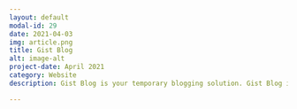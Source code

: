 ```yaml
---
layout: default
modal-id: 29
date: 2021-04-03
img: article.png
title: Gist Blog
alt: image-alt
project-date: April 2021
category: Website
description: Gist Blog is your temporary blogging solution. Gist Blog is a platform that transforms your GitHub Gists into blog posts. <br> Check it out here <a href="https://gistblog.vercel.app/">Gist Blog</a>! Get the code on <a href="https://github.com/Aveek-Saha/GistBlog">GitHub</a> <br><div>Icons made by <a href="https://www.freepik.com" title="Freepik">Freepik</a> from <a href="https://www.flaticon.com/" title="Flaticon">www.flaticon.com</a></div>

---
```

